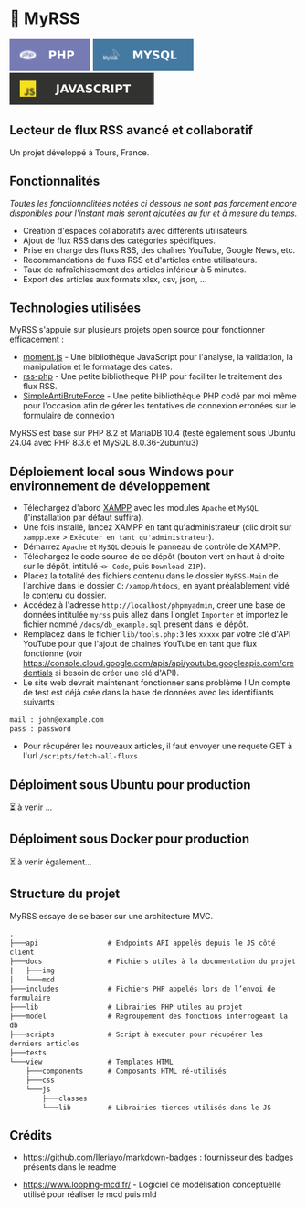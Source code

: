 # 📰 MyRSS

![PHP](./docs/img/php.svg)
![MySQL](./docs/img/mysql.svg)
![JS](./docs/img/js.svg)

## Lecteur de flux RSS avancé et collaboratif

Un projet développé à Tours, France.

## Fonctionnalités

_Toutes les fonctionnalitées notées ci dessous ne sont pas forcement encore disponibles pour l'instant mais seront ajoutées au fur et à mesure du temps._

- Création d'espaces collaboratifs avec différents utilisateurs.
- Ajout de flux RSS dans des catégories spécifiques.
- Prise en charge des fluxs RSS, des chaînes YouTube, Google News, etc.
- Recommandations de fluxs RSS et d'articles entre utilisateurs.
- Taux de rafraîchissement des articles inférieur à 5 minutes.
- Export des articles aux formats xlsx, csv, json, ...

## Technologies utilisées

MyRSS s'appuie sur plusieurs projets open source pour fonctionner efficacement :

- [moment.js](https://github.com/moment/moment/) - Une bibliothèque JavaScript pour l'analyse, la validation, la manipulation et le formatage des dates.
- [rss-php](https://github.com/dg/rss-php) - Une petite bibliothèque PHP pour faciliter le traitement des flux RSS.
- [SimpleAntiBruteForce](https://github.com/GatienFrenchDev/SimpleAntiBruteForce) - Une petite bibliothèque PHP codé par moi même pour l'occasion afin de gérer les tentatives de connexion erronées sur le formulaire de connexion

MyRSS est basé sur PHP 8.2 et MariaDB 10.4 (testé également sous Ubuntu 24.04 avec PHP 8.3.6 et MySQL 8.0.36-2ubuntu3)

## Déploiement local sous Windows pour environnement de développement

- Téléchargez d'abord [XAMPP](https://www.apachefriends.org/fr/index.html) avec les modules `Apache` et `MySQL` (l'installation par défaut suffira).
- Une fois installé, lancez XAMPP en tant qu'administrateur (clic droit sur `xampp.exe` > `Exécuter en tant qu'administrateur`).
- Démarrez `Apache` et `MySQL` depuis le panneau de contrôle de XAMPP.
- Téléchargez le code source de ce dépôt (bouton vert en haut à droite sur le dépôt, intitulé `<> Code`, puis `Download ZIP`).
- Placez la totalité des fichiers contenu dans le dossier `MyRSS-Main` de l'archive dans le dossier `C:/xampp/htdocs`, en ayant préalablement vidé le contenu du dossier.
- Accédez à l'adresse `http://localhost/phpmyadmin`, créer une base de données intitulée `myrss` puis allez dans l'onglet `Importer` et importez le fichier nommé `/docs/db_example.sql` présent dans le dépôt.
- Remplacez dans le fichier `lib/tools.php:3` les `xxxxx` par votre clé d'API YouTube pour que l'ajout de chaines YouTube en tant que flux fonctionne (voir https://console.cloud.google.com/apis/api/youtube.googleapis.com/credentials si besoin de créer une clé d'API).
- Le site web devrait maintenant fonctionner sans problème ! Un compte de test est déjà crée dans la base de données avec les identifiants suivants :
```
mail : john@example.com
pass : password
```
- Pour récupérer les nouveaux articles, il faut envoyer une requete GET à l'url `/scripts/fetch-all-fluxs`

## Déploiment sous Ubuntu pour production

⏳ à venir ...

## Déploiment sous Docker pour production
⏳ à venir également...

## Structure du projet

MyRSS essaye de se baser sur une architecture MVC.

```
.
├───api                 # Endpoints API appelés depuis le JS côté client
├───docs                # Fichiers utiles à la documentation du projet
|   ├───img             
│   └───mcd             
├───includes            # Fichiers PHP appelés lors de l’envoi de formulaire
├───lib                 # Librairies PHP utiles au projet
├───model               # Regroupement des fonctions interrogeant la db
├───scripts             # Script à executer pour récupérer les derniers articles
├───tests               
└───view                # Templates HTML
    ├───components      # Composants HTML ré-utilisés
    ├───css             
    └───js              
        ├───classes
        └───lib         # Librairies tierces utilisés dans le JS
```

## Crédits
- https://github.com/Ileriayo/markdown-badges : fournisseur des badges présents dans le readme

- https://www.looping-mcd.fr/ - Logiciel de modélisation conceptuelle utilisé pour réaliser le mcd puis mld